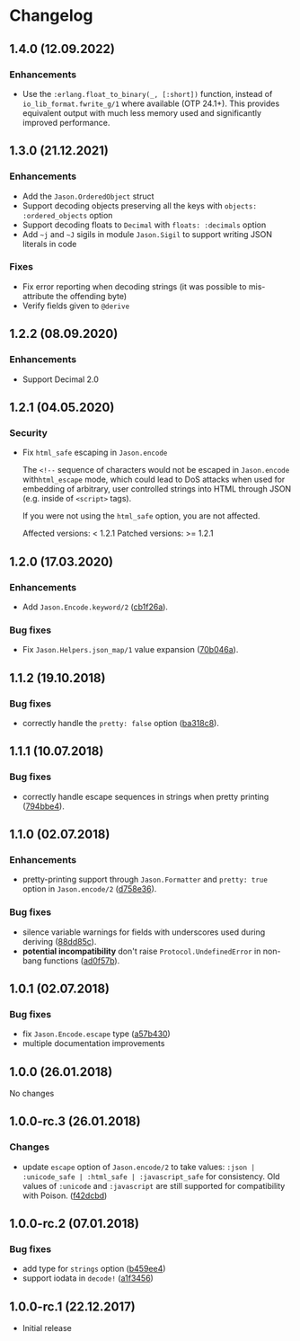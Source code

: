 # Changelog

## 1.4.0 (12.09.2022)

### Enhancements

* Use the `:erlang.float_to_binary(_, [:short])` function, instead of `io_lib_format.fwrite_g/1`
  where available (OTP 24.1+). This provides equivalent output with much less memory used
  and significantly improved performance.

## 1.3.0 (21.12.2021)

### Enhancements

* Add the `Jason.OrderedObject` struct
* Support decoding objects preserving all the keys with `objects: :ordered_objects` option
* Support decoding floats to `Decimal` with `floats: :decimals` option
* Add `~j` and `~J` sigils in module `Jason.Sigil` to support writing JSON literals in code

### Fixes
* Fix error reporting when decoding strings (it was possible to mis-attribute the offending byte)
* Verify fields given to `@derive`

## 1.2.2 (08.09.2020)

### Enhancements

* Support Decimal 2.0

## 1.2.1 (04.05.2020)

### Security

* Fix `html_safe` escaping in `Jason.encode`

  The `<!--` sequence of characters would not be escaped in `Jason.encode`
  with`html_escape` mode, which could lead to DoS attacks when used for
  embedding of arbitrary, user controlled strings into HTML through JSON
  (e.g. inside of `<script>` tags).

  If you were not using the `html_safe` option, you are not affected.

  Affected versions: < 1.2.1
  Patched versions: >= 1.2.1

## 1.2.0 (17.03.2020)

### Enhancements

* Add `Jason.Encode.keyword/2`
  ([cb1f26a](https://github.com/michalmuskala/jason/commit/cb1f26a)).

### Bug fixes

* Fix `Jason.Helpers.json_map/1` value expansion
  ([70b046a](https://github.com/michalmuskala/jason/commit/70b046a)).

## 1.1.2 (19.10.2018)

### Bug fixes

* correctly handle the `pretty: false` option
  ([ba318c8](https://github.com/michalmuskala/jason/commit/ba318c8)).

## 1.1.1 (10.07.2018)

### Bug fixes

* correctly handle escape sequences in strings when pretty printing
  ([794bbe4](https://github.com/michalmuskala/jason/commit/794bbe4)).

## 1.1.0 (02.07.2018)

### Enhancements

* pretty-printing support through `Jason.Formatter` and `pretty: true` option
  in `Jason.encode/2` ([d758e36](https://github.com/michalmuskala/jason/commit/d758e36)).

### Bug fixes

* silence variable warnings for fields with underscores used during deriving
  ([88dd85c](https://github.com/michalmuskala/jason/commit/88dd85c)).
* **potential incompatibility** don't raise `Protocol.UndefinedError` in non-bang functions
  ([ad0f57b](https://github.com/michalmuskala/jason/commit/ad0f57b)).

## 1.0.1 (02.07.2018)

### Bug fixes

* fix `Jason.Encode.escape` type ([a57b430](https://github.com/michalmuskala/jason/commit/a57b430))
* multiple documentation improvements

## 1.0.0 (26.01.2018)

No changes

## 1.0.0-rc.3 (26.01.2018)

### Changes

* update `escape` option of `Jason.encode/2` to take values:
  `:json | :unicode_safe | :html_safe | :javascript_safe` for consistency. Old values of
  `:unicode` and `:javascript` are still supported for compatibility with Poison.
  ([f42dcbd](https://github.com/michalmuskala/jason/commit/f42dcbd))

## 1.0.0-rc.2 (07.01.2018)

### Bug fixes

* add type for `strings` option ([b459ee4](https://github.com/michalmuskala/jason/commit/b459ee4))
* support iodata in `decode!` ([a1f3456](https://github.com/michalmuskala/jason/commit/a1f3456))

## 1.0.0-rc.1 (22.12.2017)

* Initial release
